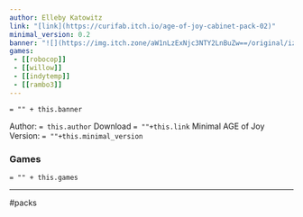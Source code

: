 ```yaml
---
author: Elleby Katowitz 
link: "[link](https://curifab.itch.io/age-of-joy-cabinet-pack-02)"
minimal_version: 0.2
banner: "![](https://img.itch.zone/aW1nLzExNjc3NTY2LnBuZw==/original/izJr%2Fw.png)"
games:
 - [[robocop]]
 - [[willow]]
 - [[indytemp]]
 - [[rambo3]]
---
```

`= "" + this.banner`

Author: `= this.author`
Download `= ""+this.link`
Minimal AGE of Joy Version: `= ""+this.minimal_version`

### Games

`= "" + this.games`

---
#packs





